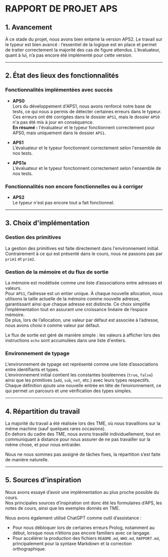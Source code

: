 # RAPPORT DE PROJET APS

## 1. Avancement

À ce stade du projet, nous avons bien entamé la version APS2. 
Le travail sur le typeur est bien avancé : l’essentiel de la logique est en place et permet de traiter correctement la majorité des cas de figure attendus. 
L’évaluateur, quant à lui, n’a pas encore été implémenté pour cette version.

---

## 2. État des lieux des fonctionnalités

### Fonctionnalités implémentées avec succès

- **APS0**  
  Lors du développement d'APS1, nous avons renforcé notre base de tests, ce qui nous a permis de détecter certaines erreurs dans le typeur. Ces erreurs ont été corrigées dans le dossier `APS1`, mais le dossier `APS0` n'a pas été mis à jour en conséquence.  
  **En résumé :** l'évaluateur et le typeur fonctionnent correctement pour APS0, mais uniquement dans le dossier `APS1`.

- **APS1**  
  L’évaluateur et le typeur fonctionnent correctement selon l'ensemble de nos tests.

- **APS1a**  
  L’évaluateur et le typeur fonctionnent correctement selon l'ensemble de nos tests.  

### Fonctionnalités non encore fonctionnelles ou à corriger

- **APS2**  
  Le typeur n'est pas encore tout a fait fonctionnel.

---

## 3. Choix d'implémentation

### Gestion des primitives

La gestion des primitives est faite directement dans l'environnement initial.  
Contrairement à ce qui est présenté dans le cours, nous ne passons pas par `prim1` et `prim2`.

### Gestion de la mémoire et du flux de sortie

La mémoire est modélisée comme une liste d’associations entre adresses et valeurs.  
Pour `APS1`, l’adresse est un entier unique. À chaque nouvelle allocation, nous utilisons la taille actuelle de la mémoire comme nouvelle adresse, garantissant ainsi que chaque adresse est distincte. Ce choix simplifie l’implémentation tout en assurant une croissance linéaire de l’espace mémoire.  
De plus, lors de l’allocation, une valeur par défaut est associée à l’adresse, nous avons choisi `0` comme valeur par défaut.

Le flux de sortie est géré de manière simple : les valeurs à afficher lors des instructions `echo` sont accumulées dans une liste d'entiers.

### Environnement de typage

L’environnement de typage est représenté comme une liste d’associations entre identifiants et types.  
L’environnement initial contient les constantes booléennes (`true`, `false`) ainsi que les primitives (`add`, `sub`, `not`, etc.) avec leurs types respectifs.  
Chaque définition ajoute une nouvelle entrée en tête de l’environnement, ce qui permet un parcours et une vérification des types simples.

---

## 4. Répartition du travail

La majorité du travail a été réalisée lors des TME, où nous travaillions sur la même machine (sauf quelques rares occasions).  
En dehors du cadre des TME, nous avons travaillé individuellement, tout en communiquant à distance pour nous assurer de ne pas travailler sur la même chose, et pour nous entraider.

Nous ne nous sommes pas assigné de tâches fixes, la répartition s’est faite de manière naturelle.

---

## 5. Sources d'inspiration

Nous avons essayé d’avoir une implémentation au plus proche possible du cours.  
Nos principales sources d’inspiration ont donc été les formulaires d’APS, les notes de cours, ainsi que les exemples donnés en TME.

Nous avons également utilisé ChatGPT comme outil d’assistance :

- Pour nous débloquer lors de certaines erreurs Prolog, notamment au début, lorsque nous n’étions pas encore familiers avec ce langage.
- Pour accélérer la production des fichiers `README.md`, `WHO.md`, `RAPPORT.md`, principalement pour la syntaxe Markdown et la correction orthographique.
